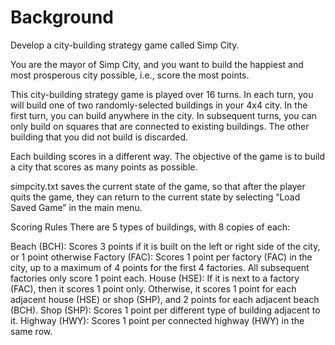 # Background
Develop a city-building strategy game called Simp City.

You are the mayor of Simp City, and you want to build the happiest and most prosperous city possible, i.e., score the most points.

This city-building strategy game is played over 16 turns. In each turn, you will build one of two randomly-selected buildings in your 4x4 city. In the first turn, you can build anywhere in the city. In subsequent turns, you can only build on squares that are connected to existing buildings. The other building that you did not build is discarded.

Each building scores in a different way. The objective of the game is to build a city that scores as many points as possible.

simpcity.txt saves the current state of the game, so that after the player quits the game, they can return to the current state by selecting “Load Saved Game” in the main menu.

Scoring Rules
There are 5 types of buildings, with 8 copies of each:

Beach (BCH): Scores 3 points if it is built on the left or right side of the city, or 1 point otherwise
Factory (FAC): Scores 1 point per factory (FAC) in the city, up to a maximum of 4 points for the first 4 factories. All subsequent factories only score 1 point each.
House (HSE): If it is next to a factory (FAC), then it scores 1 point only. Otherwise, it scores 1 point for each adjacent house (HSE) or shop (SHP), and 2 points for each adjacent beach (BCH).
Shop (SHP): Scores 1 point per different type of building adjacent to it.
Highway (HWY): Scores 1 point per connected highway (HWY) in the same row.

